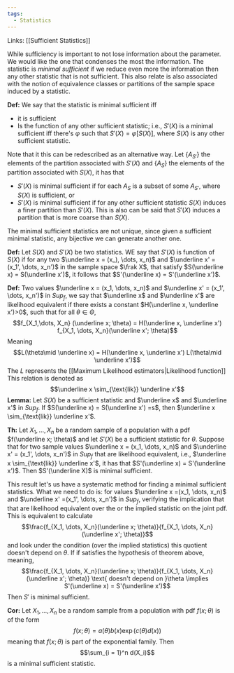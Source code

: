 ```yaml
---
tags:
  - Statistics
---
```

Links: [[Sufficient Statistics]]

While sufficiency is important to not lose information about the parameter. We would like the one that condenses the most the information.  The statistic is *minimal sufficient* if we reduce even more the information then any other statistic that is not sufficient. This also relate is also associated with the notion of equivalence classes or partitions of the sample space induced by a statistic. 

**Def:** We say that the statistic is minimal sufficient iff 
- it is sufficient
- Is the function of any other sufficient statistic; i.e., $S'(X)$ is a minimal sufficient iff there's $\varphi$ such that $S'(X) = \varphi[S(X)]$, where $S(X)$ is any other sufficient statistic.

Note that it this can be redescribed as an alternative way. Let $\{A_{S'}\}$ the elements of the partition associated with $S'(X)$ and $\{A_S\}$ the elements of the partition associated with $S(X)$, it has that 
- $S'(X)$ is minimal sufficient if for each $A_S$ is a subset of some $A_{S'}$, where $S(X)$ is sufficient, or
- $S'(X)$ is minimal sufficient if for any other sufficient statistic $S(X)$ induces a finer partition than $S'(X)$. This is also can be said that $S'(X)$ induces a partition that is more coarse than $S(X)$.

The minimal sufficient statistics are not unique, since given a sufficient minimal statistic, any bijective we can generate another one.

**Def:** Let $S(X)$ and $S'(X)$ be two statistics. WE say that $S'(X)$ is function of $S(X)$ if for any two $\underline x = (x_), \dots, x_n)$ and $\underline x' = (x_1', \dots, x_n')$ in the sample space $\frak X$, that satisfy $S(\underline x) = S(\underline x')$, it follows that $S'(\underline x) = S'(\underline x')$. 

**Def:** Two values $\underline x = (x_1, \dots, x_n)$ and $\underline x' = (x_1', \dots, x_n')$ in $Sup_f$, we say that $\underline x$ and $\underline x'$ are likelihood equivalent if there exists a constant $H(\underline x, \underline x')>0$, such that for all $\theta \in \Theta$, $$f_{X_1,\dots, X_n} (\underline x; \theta) = H(\underline x, \underline x') f_{X_1, \dots, X_n}(\underline x'; \theta)$$
Meaning $$L(\theta\mid \underline x) = H(\underline x, \underline x') L(\theta\mid \underline x')$$The $L$ represents the [[Maximum Likelihood estimators|Likelihood function]]
This relation is denoted as $$\underline x \sim_{\text{lik}} \underline x'$$
**Lemma:** Let $S(X)$ be a sufficient statistic and $\underline x$ and $\underline x'$ in $Sup_f$. If $S(\underline x) = S(\underline x') =s$, then $\underline x \sim_{\text{lik}} \underline x'$. 

**Th:** Let $X_1, \dots, X_n$ be a random sample of a population with a pdf $f(\underline x; \theta)$ and let $S'(X)$ be a sufficient statistic for $\theta$. Suppose that for two sample values $\underline x = (x_1, \dots, x_n)$ and $\underline x' = (x_1', \dots, x_n')$ in $Sup_f$ that are likelihood equivalent, i.e.,  $\underline x \sim_{\text{lik}} \underline x'$, it has that $S'(\underline x) = S'(\underline x')$. Then $S'(\underline X)$ is minimal sufficient. 

This result let's us have a systematic method for finding a minimal sufficient statistics. What we need to do is: for values $\underline x =(x_1, \dots, x_n)$ and $\underline x' =(x_1', \dots, x_n')$ in $Sup_f$, verifying the implication that that are likelihood equivalent over the or the implied statistic on the joint pdf. This is equivalent to calculate $$\frac{f_{X_1, \dots, X_n}(\underline x; \theta)}{f_{X_1, \dots, X_n}(\underline x'; \theta)}$$
and look under the condition (over the implied statistics) this quotient doesn't depend on $\theta$.  If if satisfies the hypothesis of theorem above, meaning, $$\frac{f_{X_1, \dots, X_n}(\underline x; \theta)}{f_{X_1, \dots, X_n}(\underline x'; \theta)} \text{ doesn't  depend on }\theta \implies S'(\underline x) = S'(\underline x')$$
Then $S'$ is minimal sufficient. 

**Cor:** Let $X_1, \dots, X_n$ be a random sample from a population with pdf $f(x; \theta)$ is of the form $$f(x; \theta) = a(\theta)b(x) \exp(c(\theta) d(x))$$meaning that $f(x; \theta)$ is part of the exponential family. Then $$\sum_{i = 1}^n d(X_i)$$ is a minimal sufficient statistic. 
